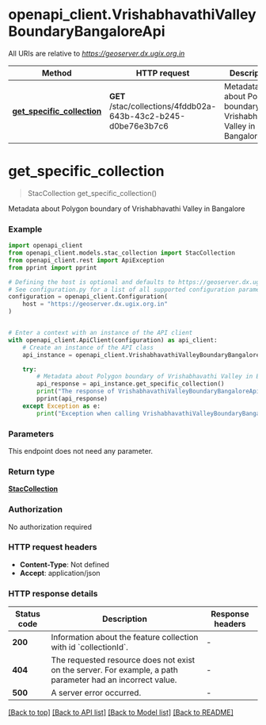 # openapi_client.VrishabhavathiValleyBoundaryBangaloreApi

All URIs are relative to *https://geoserver.dx.ugix.org.in*

Method | HTTP request | Description
------------- | ------------- | -------------
[**get_specific_collection**](VrishabhavathiValleyBoundaryBangaloreApi.md#get_specific_collection) | **GET** /stac/collections/4fddb02a-643b-43c2-b245-d0be76e3b7c6 | Metadata about Polygon boundary of Vrishabhavathi Valley in Bangalore


# **get_specific_collection**
> StacCollection get_specific_collection()

Metadata about Polygon boundary of Vrishabhavathi Valley in Bangalore

### Example


```python
import openapi_client
from openapi_client.models.stac_collection import StacCollection
from openapi_client.rest import ApiException
from pprint import pprint

# Defining the host is optional and defaults to https://geoserver.dx.ugix.org.in
# See configuration.py for a list of all supported configuration parameters.
configuration = openapi_client.Configuration(
    host = "https://geoserver.dx.ugix.org.in"
)


# Enter a context with an instance of the API client
with openapi_client.ApiClient(configuration) as api_client:
    # Create an instance of the API class
    api_instance = openapi_client.VrishabhavathiValleyBoundaryBangaloreApi(api_client)

    try:
        # Metadata about Polygon boundary of Vrishabhavathi Valley in Bangalore
        api_response = api_instance.get_specific_collection()
        print("The response of VrishabhavathiValleyBoundaryBangaloreApi->get_specific_collection:\n")
        pprint(api_response)
    except Exception as e:
        print("Exception when calling VrishabhavathiValleyBoundaryBangaloreApi->get_specific_collection: %s\n" % e)
```



### Parameters

This endpoint does not need any parameter.

### Return type

[**StacCollection**](StacCollection.md)

### Authorization

No authorization required

### HTTP request headers

 - **Content-Type**: Not defined
 - **Accept**: application/json

### HTTP response details

| Status code | Description | Response headers |
|-------------|-------------|------------------|
**200** | Information about the feature collection with id &#x60;collectionId&#x60;. |  -  |
**404** | The requested resource does not exist on the server. For example, a path parameter had an incorrect value. |  -  |
**500** | A server error occurred. |  -  |

[[Back to top]](#) [[Back to API list]](../README.md#documentation-for-api-endpoints) [[Back to Model list]](../README.md#documentation-for-models) [[Back to README]](../README.md)

